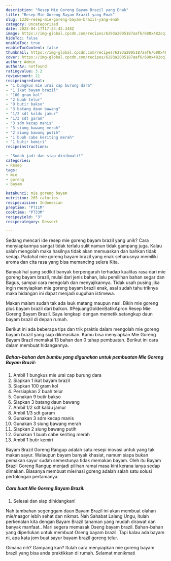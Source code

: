 ```yaml
---
description: "Resep Mie Goreng Bayam Brazil yang Enak"
title: "Resep Mie Goreng Bayam Brazil yang Enak"
slug: 1230-resep-mie-goreng-bayam-brazil-yang-enak
category: Uncategorized
date: 2022-04-17T17:24:42.348Z
image: https://img-global.cpcdn.com/recipes/6293a2005187aaf6/680x482cq70/mie-goreng-bayam-brazil-foto-resep-utama.jpg
hideToc: false
enableToc: true
enableTocContent: false
thumbnail: https://img-global.cpcdn.com/recipes/6293a2005187aaf6/680x482cq70/mie-goreng-bayam-brazil-foto-resep-utama.jpg
cover: https://img-global.cpcdn.com/recipes/6293a2005187aaf6/680x482cq70/mie-goreng-bayam-brazil-foto-resep-utama.jpg
author: Admin
authorAv: notfound
ratingvalue: 3.2
reviewcount: 21
recipeingredient:
- "1 bungkus mie urai cap burung dara"
- "1 ikat bayam brazil"
- "100 gram kol"
- "2 buah telur"
- "9 butir bakso"
- "3 batang daun bawang"
- "1/2 sdt kaldu jamur"
- "1/3 sdt garam"
- "3 sdm kecap manis"
- "3 siung bawang merah"
- "2 siung bawang putih"
- "1 buah cabe keriting merah"
- "1 butir kemiri"
recipeinstructions:

- "Sudah jadi dan siap dinikmati!"
categories:
- Resep
tags:
- mie
- goreng
- bayam

katakunci: mie goreng bayam 
nutrition: 265 calories
recipecuisine: Indonesian
preptime: "PT11M"
cooktime: "PT33M"
recipeyield: "3"
recipecategory: Dessert

---
```





Sedang mencari ide resep mie goreng bayam brazil yang unik? Cara menyiapkannya sangat tidak terlalu sulit namun tidak gampang juga. Kalau salah mengolah maka hasilnya tidak akan memuaskan dan bahkan tidak sedap. Padahal mie goreng bayam brazil yang enak seharusnya memiliki aroma dan cita rasa yang bisa memancing selera Kita.





Banyak hal yang sedikit banyak berpengaruh terhadap kualitas rasa dari mie goreng bayam brazil, mulai dari jenis bahan, lalu pemilihan bahan segar dan Bagus, sampai cara mengolah dan menyajikannya. Tidak usah pusing jika ingin menyiapkan mie goreng bayam brazil enak,      asal sudah tahu triknya maka hidangan ini dapat menjadi suguhan istimewa.














Makan malam sudah tak ada lauk matang maupun nasi. Bikin mie goreng plus bayam brazil dari balkon. #PejuangGoldenBatikApron Resep Mie Goreng Bayam Brazil. Saya lengkapi dengan memetik setangkup daun bayam brazil di depan rumah.






Berikut ini ada beberapa tips dan trik praktis dalam mengolah mie goreng bayam brazil yang siap dikreasikan. Kamu bisa menyiapkan Mie Goreng Bayam Brazil memakai 13 bahan dan 0 tahap pembuatan. Berikut ini cara dalam membuat hidangannya.

<!--inarticleads1-->

##### Bahan-bahan dan bumbu yang digunakan untuk pembuatan Mie Goreng Bayam Brazil:

1. Ambil 1 bungkus mie urai cap burung dara
1. Siapkan 1 ikat bayam brazil
1. Siapkan 100 gram kol
1. Persiapkan 2 buah telur
1. Gunakan 9 butir bakso
1. Siapkan 3 batang daun bawang
1. Ambil 1/2 sdt kaldu jamur
1. Ambil 1/3 sdt garam
1. Gunakan 3 sdm kecap manis
1. Gunakan 3 siung bawang merah
1. Siapkan 2 siung bawang putih
1. Gunakan 1 buah cabe keriting merah
1. Ambil 1 butir kemiri


Bayam Brazil Goreng Rangup adalah satu resepi inovasi untuk yang tak makan sayur. Walaupun bayam banyak khasiat, namum siapa bukan pemakan sayur sudah semestunya tidak memakan bayam. Oleh itu Bayam Brazil Goreng Rangup menjadi pilihan ramai masa kini kerana ianya sedap dimakan. Biasanya membuat mie/nasi goreng adalah salah satu solusi pertolongan pertamanya. 

<!--inarticleads2-->

##### Cara buat Mie Goreng Bayam Brazil:


1. Selesai dan siap dihidangkan!

Nah.tambahan segenggam daun Bayam Brazil ini akan membuat olahan mie/nasgor lebih sehat dan nikmat. Nah Sahabat Lalang Ungu, itulah perkenalan kita dengan Bayam Brazil tanaman yang mudah dirawat dan banyak manfaat.. Mari segera memasak Oseng bayam brazil. Bahan-bahan yang diperlukan untuk membuat Oseng bayam brazil. Tapi kalau ada bayam ni, apa kata jom buat sayur bayam brazil goreng telur. 

Gimana nih? Gampang kan? Itulah cara menyiapkan mie goreng bayam brazil yang bisa anda praktikkan di rumah. Selamat menikmati
